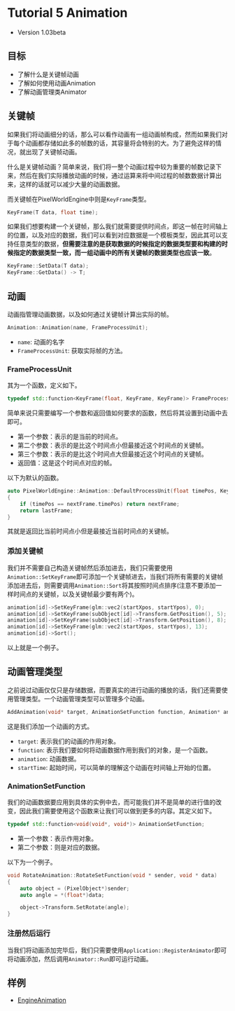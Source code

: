 # Tutorial 5 Animation

- Version 1.03beta

## 目标

- 了解什么是关键帧动画
- 了解如何使用动画Animation
- 了解动画管理类Animator

## 关键帧

如果我们将动画细分的话，那么可以看作动画有一组动画帧构成，然而如果我们对于每个动画都存储如此多的帧数的话，其容量将会特别的大。为了避免这样的情况，就出现了关键帧动画。

什么是关键帧动画？简单来说，我们将一整个动画过程中较为重要的帧数记录下来，然后在我们实际播放动画的时候，通过运算来将中间过程的帧数数据计算出来，这样的话就可以减少大量的动画数据。

而关键帧在PixelWorldEngine中则是`KeyFrame`类型。

```C++
KeyFrame(T data, float time);
```

如果我们想要构建一个关键帧，那么我们就需要提供时间点，即这一帧在时间轴上的位置，以及对应的数据，我们可以看到对应数据是一个模板类型，因此其可以支持任意类型的数据，**但需要注意的是获取数据的时候指定的数据类型要和构建的时候指定的数据类型一致，而一组动画中的所有关键帧的数据类型也应该一致**。

```C++
KeyFrame::SetData(T data);
KeyFrame::GetData() -> T;
```

## 动画

动画指管理动画数据，以及如何通过关键帧计算出实际的帧。

```C++
Animation::Animation(name, FrameProcessUnit);
```

- `name`: 动画的名字
- `FrameProcessUnit`: 获取实际帧的方法。

### FrameProcessUnit

其为一个函数，定义如下。

```C++
typedef std::function<KeyFrame(float, KeyFrame, KeyFrame)> FrameProcessUnit;
```

简单来说只需要编写一个参数和返回值如何要求的函数，然后将其设置到动画中去即可。

- 第一个参数：表示的是当前的时间点。
- 第二个参数：表示的是比这个时间点小但最接近这个时间点的关键帧。
- 第三个参数：表示的是比这个时间点大但最接近这个时间点的关键帧。
- 返回值：这是这个时间点对应的帧。

以下为默认的函数。

```C++
auto PixelWorldEngine::Animation::DefaultProcessUnit(float timePos, KeyFrame lastFrame, KeyFrame nextFrame) -> KeyFrame
{
	if (timePos == nextFrame.timePos) return nextFrame;
	return lastFrame;
}
```

其就是返回比当前时间点小但是最接近当前时间点的关键帧。

### 添加关键帧

我们并不需要自己构造关键帧然后添加进去，我们只需要使用`Animation::SetKeyFrame`即可添加一个关键帧进去，当我们将所有需要的关键帧添加进去后，则需要调用`Animation::Sort`将其按照时间点排序(注意不要添加一样时间点的关键帧，以及关键帧最少要有两个)。

```C++
animation[id]->SetKeyFrame(glm::vec2(startXpos, startYpos), 0);
animation[id]->SetKeyFrame(subObject[id]->Transform.GetPosition(), 5);
animation[id]->SetKeyFrame(subObject[id]->Transform.GetPosition(), 8);
animation[id]->SetKeyFrame(glm::vec2(startXpos, startYpos), 13);
animation[id]->Sort();
```

以上就是一个例子。

## 动画管理类型

之前说过动画仅仅只是存储数据，而要真实的进行动画的播放的话，我们还需要使用管理类型。一个动画管理类型可以管理多个动画。

```C++
AddAnimation(void* target, AnimationSetFunction function, Animation* animation, float startTime = 0);
```

这是我们添加一个动画的方式。

- `target`: 表示我们的动画的作用对象。
- `function`: 表示我们要如何将动画数据作用到我们的对象，是一个函数。
- `animation`: 动画数据。
- `startTime`: 起始时间，可以简单的理解这个动画在时间轴上开始的位置。

### AnimationSetFunction

我们的动画数据要应用到具体的实例中去，而可能我们并不是简单的进行值的改变，因此我们需要使用这个函数来让我们可以做到更多的内容。其定义如下。

```C++
typedef std::function<void(void*, void*)> AnimationSetFunction;
```

- 第一个参数：表示作用对象。
- 第二个参数：则是对应的数据。

以下为一个例子。

```C++
void RotateAnimation::RotateSetFunction(void * sender, void * data)
{
	auto object = (PixelObject*)sender;
	auto angle = *(float*)data;

	object->Transform.SetRotate(angle);
}
```

### 注册然后运行

当我们将动画添加完毕后，我们只需要使用`Application::RegisterAnimator`即可将动画添加，然后调用`Animator::Run`即可运行动画。

## 样例

- [EngineAnimation](https://github.com/LinkClinton/PixelWorldEngineSample/tree/master/EngineAnimation
)